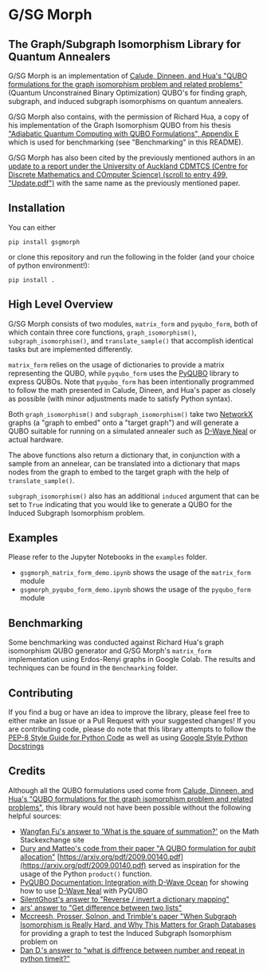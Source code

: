 # G/SG Morph

## The Graph/Subgraph Isomorphism Library for Quantum Annealers

G/SG Morph is an implementation of [Calude, Dinneen, and Hua's "QUBO formulations for the graph isomorphism problem and related problems"](https://doi.org/10.1016/j.tcs.2017.04.016) (Quantum Unconstrained Binary Optimization) QUBO's for finding graph, subgraph, and induced subgraph isomorphisms on quantum annealers.

G/SG Morph also contains, with the permission of Richard Hua, a copy of his implementation of the Graph Isomorphism QUBO from his thesis ["Adiabatic Quantum Computing with QUBO Formulations", Appendix E](https://researchspace.auckland.ac.nz/bitstream/handle/2292/31576/whole.pdf?sequence=2&isAllowed=y) which is used for benchmarking (see "Benchmarking" in this README).

G/SG Morph has also been cited by the previously mentioned authors in an [update to a report under the University of Auckland CDMTCS (Centre for Discrete Mathematics and COmputer Science) (scroll to entry 499, "Update.pdf")](https://www.cs.auckland.ac.nz/research/groups/CDMTCS/researchreports/publication-list-bydate.php?selected-date=2016%3E) with the same name as the previously mentioned paper.

## Installation

You can either 

```
pip install gsgmorph
```

or clone this repository and run the following in the folder (and your choice of python environment!):

```
pip install .
```

## High Level Overview

G/SG Morph consists of two modules, `matrix_form` and `pyqubo_form`, both of which contain three core functions, `graph_isomorphism()`, `subgraph_isomorphism()`, and `translate_sample()` that accomplish identical tasks but are implemented differently. 

`matrix_form` relies on the usage of dictionaries to provide a matrix representing the QUBO, while `pyqubo_form` uses the [PyQUBO](https://github.com/recruit-communications/pyqubo) library to express QUBOs. Note that `pyqubo_form` has been intentionally programmed to follow the math presented in Calude, Dineen, and Hua's paper as closely as possible (with minor adjustments made to satisfy Python syntax). 

Both `graph_isomorphism()` and `subgraph_isomorphism()` take two [NetworkX](https://networkx.org/) graphs (a "graph to embed" onto a  "target graph") and will generate a QUBO suitable for running on a simulated annealer such as [D-Wave Neal](https://github.com/dwavesystems/dwave-neal) or actual hardware.

The above functions also return a dictionary that, in conjunction with a sample from an annelear, can be translated into a dictionary that maps nodes from the graph to embed to the target graph with the help of `translate_sample()`.

`subgraph_isomorphism()` also has an additional `induced` argument that can be set to `True` indicating that you would like to generate a QUBO for the Induced Subgraph Isomorphism problem.

## Examples

Please refer to the Jupyter Notebooks in the `examples` folder.

* `gsgmorph_matrix_form_demo.ipynb` shows the usage of the `matrix_form` module
* `gsgmorph_pyqubo_form_demo.ipynb` shows the usage of the `pyqubo_form` module

## Benchmarking

Some benchmarking was conducted against Richard Hua's graph isomorphism QUBO generator and G/SG Morph's `matrix_form` implementation using Erdos-Renyi graphs in Google Colab. The results and techniques can be found in the `Benchmarking` folder.

## Contributing

If you find a bug or have an idea to improve the library, please feel free to either make an Issue or a Pull Request with your suggested changes! If you are contributing code, please do note that this library attempts to follow the [PEP-8 Style Guide for Python Code](https://www.python.org/dev/peps/pep-0008/#package-and-module-names) as well as using [Google Style Python Docstrings](https://sphinxcontrib-napoleon.readthedocs.io/en/latest/example_google.html)

## Credits

Although all the QUBO formulations used come from [Calude, Dinneen, and Hua's "QUBO formulations for the graph isomorphism problem and related problems"](https://doi.org/10.1016/j.tcs.2017.04.016), this library would not have been possible without the following helpful sources:

* [Wangfan Fu's answer to 'What is the square of summation?'](https://math.stackexchange.com/questions/329344/what-is-the-square-of-summation) on the Math Stackexchange site
* [Dury and Matteo's code from their paper "A QUBO formulation for qubit allocation"](https://github.com/bdury/QUBO-for-Qubit-Allocation) [https://arxiv.org/pdf/2009.00140.pdf](https://arxiv.org/pdf/2009.00140.pdf) served as inspiration for the usage of the Python `product()` function. 
* [PyQUBO Documentation: Integration with D-Wave Ocean](https://pyqubo.readthedocs.io/en/latest/#integration-with-d-wave-ocean) for showing how to use [D-Wave Neal](https://docs.ocean.dwavesys.com/en/stable/docs_neal/sdk_index.html) with PyQUBO
* [SilentGhost's answer to "Reverse / invert a dictionary mapping"](https://stackoverflow.com/a/483833)
* [ars' answer to "Get difference between two lists"](https://stackoverflow.com/a/3462160)
* [Mccreesh, Prosser, Solnon, and Trimble's paper "When Subgraph Isomorphism is Really Hard, and Why This Matters for Graph Databases](https://hal.archives-ouvertes.fr/hal-01741928/document) for providing a graph to test the Induced Subgraph Isomorphism problem on
* [Dan D.'s answer to "what is diffrence between number and repeat in python timeit?"](https://stackoverflow.com/a/56763499)
